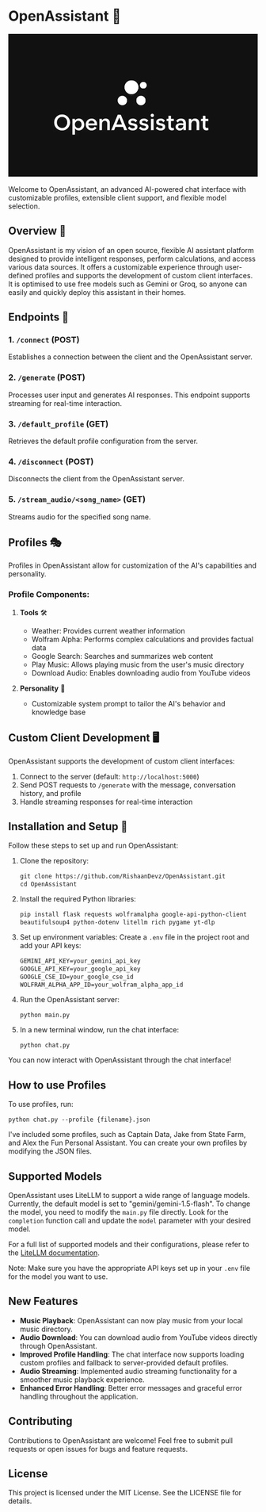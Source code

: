 # OpenAssistant 🤖

![OpenAssistant Logo](https://github.com/RishaanDevz/OpenAssistant/blob/main/Untitled%20design%20(12).png)

Welcome to OpenAssistant, an advanced AI-powered chat interface with customizable profiles, extensible client support, and flexible model selection.

## Overview 🌟

OpenAssistant is my vision of an open source, flexible AI assistant platform designed to provide intelligent responses, perform calculations, and access various data sources. It offers a customizable experience through user-defined profiles and supports the development of custom client interfaces. It is optimised to use free models such as Gemini or Groq, so anyone can easily and quickly deploy this assistant in their homes.

## Endpoints 🔌

### 1. `/connect` (POST)
Establishes a connection between the client and the OpenAssistant server.

### 2. `/generate` (POST)
Processes user input and generates AI responses. This endpoint supports streaming for real-time interaction.

### 3. `/default_profile` (GET)
Retrieves the default profile configuration from the server.

### 4. `/disconnect` (POST)
Disconnects the client from the OpenAssistant server.

### 5. `/stream_audio/<song_name>` (GET)
Streams audio for the specified song name.

## Profiles 🎭

Profiles in OpenAssistant allow for customization of the AI's capabilities and personality.

### Profile Components:

1. **Tools** 🛠️
   - Weather: Provides current weather information
   - Wolfram Alpha: Performs complex calculations and provides factual data
   - Google Search: Searches and summarizes web content
   - Play Music: Allows playing music from the user's music directory
   - Download Audio: Enables downloading audio from YouTube videos

2. **Personality** 💬
   - Customizable system prompt to tailor the AI's behavior and knowledge base

## Custom Client Development 🖥️

OpenAssistant supports the development of custom client interfaces:

1. Connect to the server (default: `http://localhost:5000`)
2. Send POST requests to `/generate` with the message, conversation history, and profile
3. Handle streaming responses for real-time interaction

## Installation and Setup 🚀

Follow these steps to set up and run OpenAssistant:

1. Clone the repository:
   ```
   git clone https://github.com/RishaanDevz/OpenAssistant.git
   cd OpenAssistant
   ```

2. Install the required Python libraries:
   ```
   pip install flask requests wolframalpha google-api-python-client beautifulsoup4 python-dotenv litellm rich pygame yt-dlp
   ```

3. Set up environment variables:
   Create a `.env` file in the project root and add your API keys:
   ```
   GEMINI_API_KEY=your_gemini_api_key
   GOOGLE_API_KEY=your_google_api_key
   GOOGLE_CSE_ID=your_google_cse_id
   WOLFRAM_ALPHA_APP_ID=your_wolfram_alpha_app_id
   ```

4. Run the OpenAssistant server:
   ```
   python main.py
   ```

5. In a new terminal window, run the chat interface:
   ```
   python chat.py
   ```

You can now interact with OpenAssistant through the chat interface!

## How to use Profiles

To use profiles, run:
```
python chat.py --profile {filename}.json
```

I've included some profiles, such as Captain Data, Jake from State Farm, and Alex the Fun Personal Assistant. You can create your own profiles by modifying the JSON files.

## Supported Models

OpenAssistant uses LiteLLM to support a wide range of language models. Currently, the default model is set to "gemini/gemini-1.5-flash". To change the model, you need to modify the `main.py` file directly. Look for the `completion` function call and update the `model` parameter with your desired model.

For a full list of supported models and their configurations, please refer to the [LiteLLM documentation](https://docs.litellm.ai/docs/providers).

Note: Make sure you have the appropriate API keys set up in your `.env` file for the model you want to use.

## New Features

- **Music Playback**: OpenAssistant can now play music from your local music directory.
- **Audio Download**: You can download audio from YouTube videos directly through OpenAssistant.
- **Improved Profile Handling**: The chat interface now supports loading custom profiles and fallback to server-provided default profiles.
- **Audio Streaming**: Implemented audio streaming functionality for a smoother music playback experience.
- **Enhanced Error Handling**: Better error messages and graceful error handling throughout the application.

## Contributing

Contributions to OpenAssistant are welcome! Feel free to submit pull requests or open issues for bugs and feature requests.

## License

This project is licensed under the MIT License. See the LICENSE file for details.
